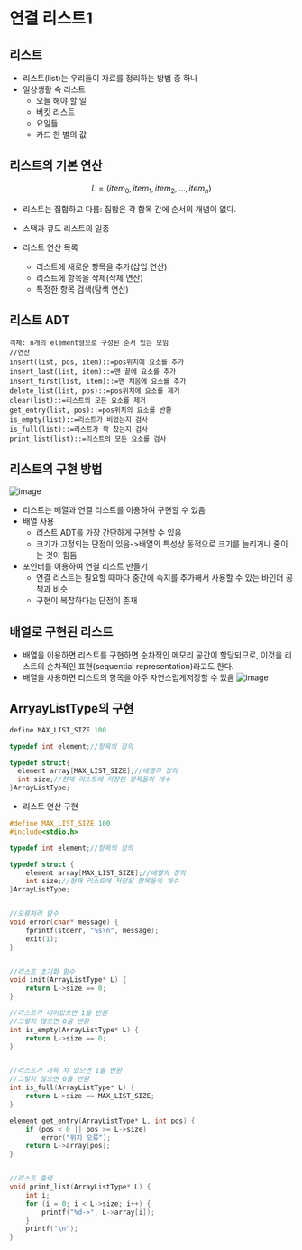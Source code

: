 # 연결 리스트1

## 리스트
* 리스트(list)는 우리들이 자료를 정리하는 방법 중 하나
* 일상생활 속 리스트
    * 오늘 해야 할 일
    * 버킷 리스트
    * 요일들
    * 카드 한 벌의 값
 
## 리스트의 기본 연산
$$L=(item_0, item_1, item_2, ..., item_n)$$
* 리스트는 집합하고 다름: 집합은 각 함목 간에 순서의 개념이 없다.
* 스택과 큐도 리스트의 일종

* 리스트 연산 목록
    * 리스트에 새로운 항목을 추가(삽입 연산)
    * 리스트에 항목을 삭제(삭제 연산)
    * 특정한 항목 검색(탐색 연산)
 
## 리스트 ADT
```
객체: n개의 element형으로 구성된 순서 있는 모임
//연산
insert(list, pos, item)::=pos위치에 요소를 추가
insert_last(list, item)::=맨 끝에 요소를 추가
insert_first(list, item)::=맨 처음에 요소를 추가
delete_list(list, pos)::=pos위치에 요소를 제거
clear(list)::=리스트의 모든 요소를 제거
get_entry(list, pos)::=pos위치의 요소를 반환
is_empty(list)::=리스트가 비었는지 검사
is_full(list)::=리스트가 꽉 찼는지 검사
print_list(list)::=리스트의 모든 요소를 검사
```

## 리스트의 구현 방법
![image](https://github.com/qlkdkd/DataStruct/assets/71871927/d847b449-9670-47d0-a783-41c3b593aa4a)
* 리스트는 배열과 연결 리스트를 이용하여 구현할 수 있음
* 배열 사용
    * 리스트 ADT를 가장 간단하게 구현할 수 있음
    * 크기가 고정되는 단점이 있음->배열의 특성상 동적으로 크기를 늘리거나 줄이는 것이 힘듬
* 포인터를 이용하여 연결 리스트 만들기
    * 연결 리스트는 필요할 때마다 중간에 속지를 추가해서 사용할 수 있는 바인더 공책과 비슷
    * 구현이 복잡하다는 단점이 존재
 
## 배열로 구현된 리스트
* 배열을 이용하면 리스트를 구현하면 순차적인 메모리 공간이 할당되므로, 이것을 리스트의 순차적인 표현(sequential representation)라고도 한다.
* 배열을 사용하면 리스트의 항목을 아주 자연스럽게저장할 수 있음
![image](https://github.com/qlkdkd/DataStruct/assets/71871927/bb04e7db-f160-417f-8339-f853a0b002dc)

## ArryayListType의 구현
```c
define MAX_LIST_SIZE 100

typedef int element;//항목의 정의

typedef struct{
  element array[MAX_LIST_SIZE];//배열의 정의
  int size;//현재 리스트에 저장된 항목들의 개수
}ArrayListType;
```

* 리스트 연산 구현
```c
#define MAX_LIST_SIZE 100
#include<stdio.h>

typedef int element;//항목의 정의

typedef struct {
	element array[MAX_LIST_SIZE];//배열의 정의
	int size;//현재 리스트에 저장된 항목들의 개수
}ArrayListType;


//오류처리 함수
void error(char* message) {
	fprintf(stderr, "%s\n", message);
	exit(1);
}


//리스트 초기화 함수
void init(ArrayListType* L) {
	return L->size == 0;
}

//리스트가 비어있으면 1을 반환
//그렇지 않으면 0을 반환
int is_empty(ArrayListType* L) {
	return L->size == 0;
}


//리스트가 가득 차 있으면 1을 반환
//그렇지 않으면 0을 반환
int is_full(ArrayListType* L) {
	return L->size == MAX_LIST_SIZE;
}

element get_entry(ArrayListType* L, int pos) {
	if (pos < 0 || pos >= L->size)
		error("위치 오류");
	return L->array[pos];
}


//리스트 출력
void print_list(ArrayListType* L) {
	int i;
	for (i = 0; i < L->size; i++) {
		printf("%d->", L->array[i]);
	}
	printf("\n");
}
```
